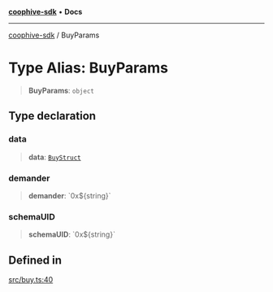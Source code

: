 [**coophive-sdk**](../README.md) • **Docs**

***

[coophive-sdk](../globals.md) / BuyParams

# Type Alias: BuyParams

> **BuyParams**: `object`

## Type declaration

### data

> **data**: [`BuyStruct`](BuyStruct.md)

### demander

> **demander**: \`0x$\{string\}\`

### schemaUID

> **schemaUID**: \`0x$\{string\}\`

## Defined in

[src/buy.ts:40](https://github.com/CoopHive/coophive-sdk/blob/fb0b1c7d70f84a2f5c160ce2d3ac561dcfd4e590/src/buy.ts#L40)
